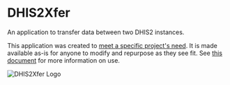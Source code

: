 # DHIS2Xfer
An application to transfer data between two DHIS2 instances.

This application was created to [meet a specific project's need](https://projectbalance.com/dhis2xfer-tool-download-transfer-data-between-two-dhis2-instances/). It is made available as-is for anyone to modify and repurpose as they see fit.
See [this document](https://github.com/ProjectBalance/DHIS2Xfer/raw/main/DHI2Xfer%20Training%20v1.0.docx) for more information on use.

![DHIS2Xfer Logo](https://projectbalance.com/wp-content/uploads/2021/04/DHIS2Xfer-Logo-Wide.png)

